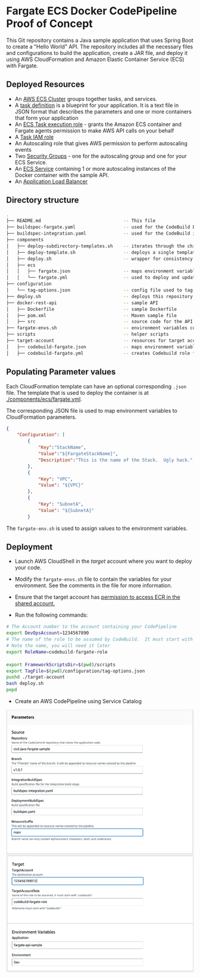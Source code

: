 # Fargate ECS Docker CodePipeline Proof of Concept

This Git repository contains a Java sample application that uses Spring Boot to create a "Hello World" API. The repository includes all the necessary files and configurations to build the application, create a JAR file, and deploy it using AWS CloudFormation and Amazon Elastic Container Service (ECS) with Fargate.

## Deployed Resources

- An [AWS ECS Cluster](https://docs.aws.amazon.com/AmazonECS/latest/developerguide/clusters.html) groups together tasks, and services.
- A [task definition](https://docs.aws.amazon.com/AmazonECS/latest/developerguide/task_definitions.html) is a blueprint for your application. It is a text file in JSON format that describes the parameters and one or more containers that form your application
- An [ECS Task execution role](https://docs.aws.amazon.com/AmazonECS/latest/developerguide/task_execution_IAM_role.html) - grants the Amazon ECS container and Fargate agents permission to make AWS API calls on your behalf
- A [Task IAM role](https://docs.aws.amazon.com/AmazonECS/latest/developerguide/task-iam-roles.html)
- An Autoscaling role that gives AWS permission to perform autoscaling events
- Two [Security Groups](https://docs.aws.amazon.com/vpc/latest/userguide/vpc-security-groups.html) - one for the autoscaling group and one for your ECS Service.
- An [ECS Service](https://docs.aws.amazon.com/AmazonECS/latest/developerguide/ecs_services.html) containing 1 or more autoscaling instances of the Docker container with the sample API.
- An [Application Load Balancer](https://docs.aws.amazon.com/elasticloadbalancing/latest/application/introduction.html)

## Directory structure

```bash
.
├── README.md                               -- This file
├── buildspec-fargate.yaml                  -- used for the CodeBuild Deployment phase
├── buildspec-integration.yaml              -- used for the CodeBuild integration phase
├── components
│   ├── deploy-subdirectory-templates.sh    -- iterates through the child folders and deploys templates
│   ├── deploy-template.sh                  -- deploys a single template with sam
│   ├── deploy.sh                           -- wrapper for consistency
│   ├── ecs 
│   │   ├── fargate.json                    -- maps environment variables to fargate stack
│   │   └── fargate.yml                     -- used to deploy and update the fargate ECS service
├── configuration                           
│   └── tag-options.json                    -- config file used to tag resources created by the pipeline
├── deploy.sh                               -- deploys this repository
├── docker-rest-api                         -- sample API
│   ├── Dockerfile                          -- sample Dockerfile
│   ├── pom.xml                             -- Maven sample file
│   ├── src                                 -- source code for the API
├── fargate-envs.sh                         -- environment variables containing settings for Fargate
├── scripts                                 -- helper scripts
├── target-account                          -- resources for target accounts
│   ├── codebuild-fargate.json              -- maps environment variables to Codebuild role template
│   ├── codebuild-fargate.yml               -- creates Codebuild role for cross account access

```

## Populating Parameter values

Each CloudFormation template can have an optional corresponding ```.json``` file.  The template that is used to deploy the container is at [./components/ecs/fargate.yml](./components/ecs/fargate.yml).

The corresponding JSON file is used to map environment variables to CloudFormation parameters.

```json
{
    "Configuration": [
        {
            "Key":"StackName",
            "Value":"${FargateStackName}",
            "Description":"This is the name of the Stack.  Ugly hack."
        },
        {
            "Key": "VPC",
            "Value": "${VPC}"
        },
        {
            "Key": "SubnetA",
            "Value": "${SubnetA}"
        }
```

The ```fargate-env.sh``` is used to assign values to the environment variables.

## Deployment

- Launch AWS CloudShell in the *target* account where you want to deploy your code.
- Modify the ```fargate-envs.sh``` file to contain the variables for your environment.  See the comments in the file for more information.
- Ensure that the target account has [permission to access ECR in the shared account.](https://repost.aws/knowledge-center/secondary-account-access-ecr)

- Run the following commands:

```bash
# The Account number to the account containing your CodePipeline
export DevOpsAccount=1234567890 
# The name of the role to be assumed by CodeBuild.  It must start with 'codebuild-'
# Note the name, you will need it later
export RoleName=codebuild-fargate-role

export FrameworkScriptsDir=$(pwd)/scripts
export TagFile=$(pwd)/configuration/tag-options.json
pushd ./target-account
bash deploy.sh
popd
```

- Create an AWS CodePipeline using Service Catalog

![Parameters-1](./images/2023-06-23-19-15-52.png)
![Parameters-2](./images/2023-06-23-19-14-31.png)
